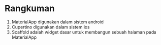 # Rangkuman

1. MaterialApp digunakan dalam sistem android
2. Cupertino digunakan dalam sistem ios
3. Scaffold adalah widget dasar untuk membangun sebuah halaman pada MaterialApp
